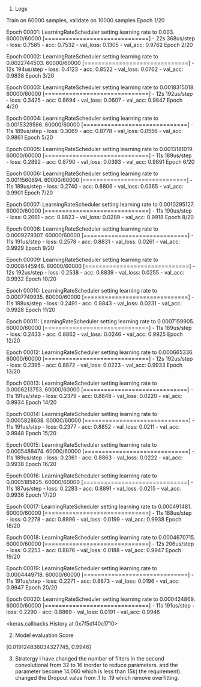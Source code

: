 1. Logs

Train on 60000 samples, validate on 10000 samples
Epoch 1/20

Epoch 00001: LearningRateScheduler setting learning rate to 0.003.
60000/60000 [==============================] - 22s 368us/step - loss: 0.7585 - acc: 0.7532 - val_loss: 0.1305 - val_acc: 0.9762
Epoch 2/20

Epoch 00002: LearningRateScheduler setting learning rate to 0.0022744503.
60000/60000 [==============================] - 12s 194us/step - loss: 0.4123 - acc: 0.8522 - val_loss: 0.0762 - val_acc: 0.9838
Epoch 3/20

Epoch 00003: LearningRateScheduler setting learning rate to 0.0018315018.
60000/60000 [==============================] - 12s 192us/step - loss: 0.3425 - acc: 0.8694 - val_loss: 0.0607 - val_acc: 0.9847
Epoch 4/20

Epoch 00004: LearningRateScheduler setting learning rate to 0.0015329586.
60000/60000 [==============================] - 11s 189us/step - loss: 0.3069 - acc: 0.8778 - val_loss: 0.0556 - val_acc: 0.9861
Epoch 5/20

Epoch 00005: LearningRateScheduler setting learning rate to 0.0013181019.
60000/60000 [==============================] - 11s 189us/step - loss: 0.2892 - acc: 0.8790 - val_loss: 0.0393 - val_acc: 0.9891
Epoch 6/20

Epoch 00006: LearningRateScheduler setting learning rate to 0.0011560694.
60000/60000 [==============================] - 11s 189us/step - loss: 0.2740 - acc: 0.8806 - val_loss: 0.0365 - val_acc: 0.9901
Epoch 7/20

Epoch 00007: LearningRateScheduler setting learning rate to 0.0010295127.
60000/60000 [==============================] - 11s 190us/step - loss: 0.2661 - acc: 0.8823 - val_loss: 0.0289 - val_acc: 0.9918
Epoch 8/20

Epoch 00008: LearningRateScheduler setting learning rate to 0.0009279307.
60000/60000 [==============================] - 11s 191us/step - loss: 0.2578 - acc: 0.8831 - val_loss: 0.0261 - val_acc: 0.9929
Epoch 9/20

Epoch 00009: LearningRateScheduler setting learning rate to 0.0008445946.
60000/60000 [==============================] - 12s 192us/step - loss: 0.2538 - acc: 0.8839 - val_loss: 0.0255 - val_acc: 0.9932
Epoch 10/20

Epoch 00010: LearningRateScheduler setting learning rate to 0.0007749935.
60000/60000 [==============================] - 11s 188us/step - loss: 0.2491 - acc: 0.8843 - val_loss: 0.0231 - val_acc: 0.9928
Epoch 11/20

Epoch 00011: LearningRateScheduler setting learning rate to 0.0007159905.
60000/60000 [==============================] - 11s 189us/step - loss: 0.2433 - acc: 0.8862 - val_loss: 0.0246 - val_acc: 0.9925
Epoch 12/20

Epoch 00012: LearningRateScheduler setting learning rate to 0.000665336.
60000/60000 [==============================] - 12s 192us/step - loss: 0.2395 - acc: 0.8872 - val_loss: 0.0223 - val_acc: 0.9933
Epoch 13/20

Epoch 00013: LearningRateScheduler setting learning rate to 0.0006213753.
60000/60000 [==============================] - 11s 191us/step - loss: 0.2379 - acc: 0.8848 - val_loss: 0.0220 - val_acc: 0.9934
Epoch 14/20

Epoch 00014: LearningRateScheduler setting learning rate to 0.0005828638.
60000/60000 [==============================] - 11s 191us/step - loss: 0.2377 - acc: 0.8852 - val_loss: 0.0211 - val_acc: 0.9948
Epoch 15/20

Epoch 00015: LearningRateScheduler setting learning rate to 0.0005488474.
60000/60000 [==============================] - 11s 189us/step - loss: 0.2361 - acc: 0.8863 - val_loss: 0.0222 - val_acc: 0.9938
Epoch 16/20

Epoch 00016: LearningRateScheduler setting learning rate to 0.0005185825.
60000/60000 [==============================] - 11s 187us/step - loss: 0.2283 - acc: 0.8891 - val_loss: 0.0215 - val_acc: 0.9936
Epoch 17/20

Epoch 00017: LearningRateScheduler setting learning rate to 0.000491481.
60000/60000 [==============================] - 11s 188us/step - loss: 0.2278 - acc: 0.8896 - val_loss: 0.0199 - val_acc: 0.9938
Epoch 18/20

Epoch 00018: LearningRateScheduler setting learning rate to 0.0004670715.
60000/60000 [==============================] - 12s 206us/step - loss: 0.2253 - acc: 0.8876 - val_loss: 0.0188 - val_acc: 0.9947
Epoch 19/20

Epoch 00019: LearningRateScheduler setting learning rate to 0.0004449718.
60000/60000 [==============================] - 11s 191us/step - loss: 0.2271 - acc: 0.8873 - val_loss: 0.0196 - val_acc: 0.9947
Epoch 20/20

Epoch 00020: LearningRateScheduler setting learning rate to 0.000424869.
60000/60000 [==============================] - 11s 191us/step - loss: 0.2290 - acc: 0.8869 - val_loss: 0.0191 - val_acc: 0.9946

<keras.callbacks.History at 0x7f5df40c1710>





2. Model evaluation Score

[0.019124836034327745, 0.9946]

3. Stratergy 
i have changed the number of filters in the second convolutional from 32 to 16 inorder to reduce parameters. and the parameter become 14,060 which is less than 15k( the requirement).
changed the Dropout value from .1 to .19 which remove overfitting. 

